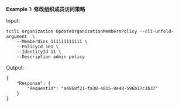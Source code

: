 **Example 1: 修改组织成员访问策略**



Input: 

```
tccli organization UpdateOrganizationMembersPolicy --cli-unfold-argument  \
    --MemberUins 111111111111 \
    --PolicyId 101 \
    --IdentityId 11 \
    --Description admin policy
```

Output: 
```
{
    "Response": {
        "RequestId": "a4868f21-fa38-4815-8e48-596b17c1b37"
    }
}
```

